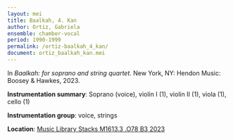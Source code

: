 ```yaml
---
layout: mei
title: Baalkah, 4. Kan
author: Ortiz, Gabriela
ensemble: chamber-vocal
period: 1990-1999
permalink: /ortiz-baalkah_4_kan/
document: ortiz_baalkah_kan.mei
---
```


In *Baalkah: for soprano and string quartet.* New York, NY: Hendon Music: Boosey & Hawkes, 2023.


**Instrumentation summary**: Soprano (voice), violin I (1), violin II (1), viola (1), cello (1)

**Instrumentation group**: voice, strings

**Location**: <a href="https://tufts.primo.exlibrisgroup.com/permalink/01TUN_INST/1kc9gia/alma991018911278603851" target="_blank">Music Library Stacks M1613.3 .O78 B3 2023</a>